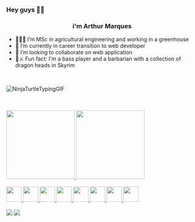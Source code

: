 ### Hey guys 🤟🏽

### <p align=center>i'm Arthur Marques </p>

- 👨🏽‍🌾 I’m MSc in agricultural engineering and working in a greenhouse
- 🔭 I’m currently in career transition to web developer
- 👯 I’m looking to collaborate on web application
- 🎸⚔️ Fun fact: I'm a bass player and a barbarian with a collection of dragon heads in Skyrim
<br>


![NinjaTurtleTypingGIF](https://user-images.githubusercontent.com/93051914/173963032-3064cc47-3812-47f7-877b-51029a64d529.gif)


<br>
<br>

<div>
<a href="https://github.com/Arthurmqz">
<img height="180em" src="https://github-readme-stats.vercel.app/api/top-langs/?username=Arthurmqz&layout=compact&langs_count=7&theme=dracula"/>
<img height="180em" src="https://github-readme-stats.vercel.app/api?username=Arthurmqz&show_icons=true&theme=dracula&include_all_commits=true&count_private=true"/>
</div>
          
<br>
          
<img src="https://cdn.jsdelivr.net/gh/devicons/devicon/icons/react/react-original.svg" width="40" height="40"/>

<img src="https://cdn.jsdelivr.net/gh/devicons/devicon/icons/typescript/typescript-plain.svg" width="40" height="40"/>
          
<img src="https://cdn.jsdelivr.net/gh/devicons/devicon/icons/javascript/javascript-plain.svg" width="40" height="40"/>
 
<img src="https://cdn.jsdelivr.net/gh/devicons/devicon/icons/git/git-plain.svg" width="40" height="40"/>
 
<img src="https://cdn.jsdelivr.net/gh/devicons/devicon/icons/html5/html5-plain.svg" width="40" height="40"/>

<img src="https://cdn.jsdelivr.net/gh/devicons/devicon/icons/css3/css3-plain.svg" width="40" height="40"/>

<img src="https://cdn.jsdelivr.net/gh/devicons/devicon/icons/figma/figma-original.svg" width="40" height="40"/>

<img src="https://cdn.jsdelivr.net/gh/devicons/devicon/icons/yarn/yarn-original-wordmark.svg" width="40" height="40"/>
          
<br>
<br>
          
<div>
<a href = "mailto:arthur.marques.dev@gmail.com"><img src="https://img.shields.io/badge/Gmail-D14836?style=for-the-badge&logo=gmail&logoColor=white" target="_blank"></a>
<a href="https://www.linkedin.com/in/arthurrmarques/" target="_blank"><img src="https://img.shields.io/badge/-LinkedIn-%230077B5?style=for-the-badge&logo=linkedin&logoColor=white" target="_blank"></a>   
</div>

